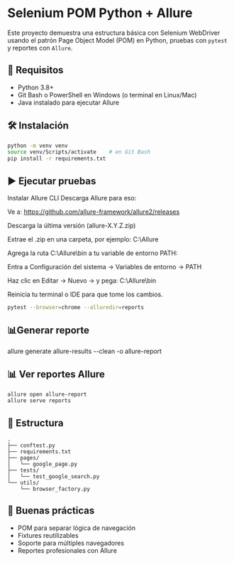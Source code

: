 # Selenium POM Python + Allure

Este proyecto demuestra una estructura básica con Selenium WebDriver usando el patrón Page Object Model (POM) en Python, pruebas con `pytest` y reportes con `Allure`.

## 🚀 Requisitos

- Python 3.8+
- Git Bash o PowerShell en Windows (o terminal en Linux/Mac)
- Java instalado para ejecutar Allure

## 🛠 Instalación

```bash
python -m venv venv
source venv/Scripts/activate    # en Git Bash
pip install -r requirements.txt
```

## ▶️ Ejecutar pruebas
Instalar Allure CLI
Descarga Allure para eso:

Ve a: https://github.com/allure-framework/allure2/releases

Descarga la última versión (allure-X.Y.Z.zip)

Extrae el .zip en una carpeta, por ejemplo: C:\Allure

Agrega la ruta C:\Allure\bin a tu variable de entorno PATH:

Entra a Configuración del sistema → Variables de entorno → PATH

Haz clic en Editar → Nuevo → y pega: C:\Allure\bin

Reinicia tu terminal o IDE para que tome los cambios.

```bash
pytest --browser=chrome --alluredir=reports
```
## 📊Generar reporte 
 allure generate allure-results --clean -o allure-report

## 📊 Ver reportes Allure

```bash
allure open allure-report
allure serve reports
```

## 📁 Estructura

```
.
├── conftest.py
├── requirements.txt
├── pages/
│   └── google_page.py
├── tests/
│   └── test_google_search.py
└── utils/
    └── browser_factory.py
```

## 🧱 Buenas prácticas

- POM para separar lógica de navegación
- Fixtures reutilizables
- Soporte para múltiples navegadores
- Reportes profesionales con Allure
